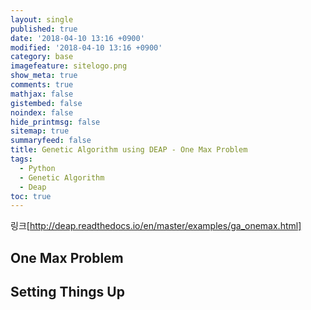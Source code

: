 ```yaml
---
layout: single
published: true
date: '2018-04-10 13:16 +0900'
modified: '2018-04-10 13:16 +0900'
category: base
imagefeature: sitelogo.png
show_meta: true
comments: true
mathjax: false
gistembed: false
noindex: false
hide_printmsg: false
sitemap: true
summaryfeed: false
title: Genetic Algorithm using DEAP - One Max Problem
tags:
  - Python
  - Genetic Algorithm
  - Deap
toc: true
---
```

링크[http://deap.readthedocs.io/en/master/examples/ga_onemax.html]

## One Max Problem


## Setting Things Up
